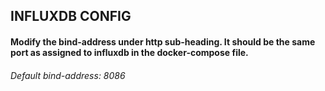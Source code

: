 ## INFLUXDB CONFIG

#### Modify the bind-address under http sub-heading. It should be the same port as assigned to influxdb in the docker-compose file.

###### Default bind-address: 8086
